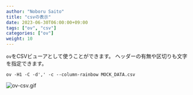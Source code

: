```yaml
---
author: "Noboru Saito"
title: "csvの表示"
date: 2023-06-30T06:00:00+09:00
tags: ["ov", "csv"]
categories: ["ov"]
weight: 10
---
```


`ov`をCSVビューアとして使うことができます。
ヘッダーの有無や区切りも文字を指定できます。

```console
ov -H1 -C -d',' -c --column-rainbow MOCK_DATA.csv
```

![ov-csv.gif](/ov/ov-csv.gif)
